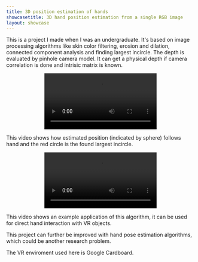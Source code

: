 ```yaml
---
title: 3D position estimation of hands
showcasetitle: 3D hand position estimation from a single RGB image
layout: showcase
---
```

This is a project I made when I was an undergraduate. It's based on image processing algorithms like skin color filtering, erosion and dilation, connected component analysis and finding largest incircle. The depth is evaluated by pinhole camera model. It can get a physical depth if camera correlation is done and intrisic matrix is known.


<center><video src="/assets/videos/hand3dpose.mp4" controls></video></center>


This video shows how estimated position (indicated by sphere) follows hand and the red circle is the found largest incircle.


<center><video src="/assets/videos/hand3dpose_int.mp4" controls></video></center>


This video shows an example application of this algorithm, it can be used for direct hand interaction with VR objects.

This project can further be improved with hand pose estimation algorithms, which could be another research problem.

The VR enviroment used here is Google Cardboard.